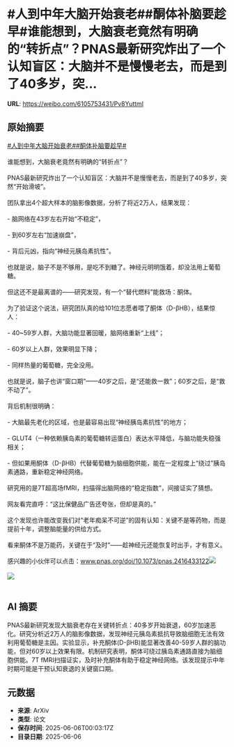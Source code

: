 # #人到中年大脑开始衰老##酮体补脑要趁早#谁能想到，大脑衰老竟然有明确的“转折点”？PNAS最新研究炸出了一个认知盲区：大脑并不是慢慢老去，而是到了40多岁，突...

**URL**: https://weibo.com/6105753431/Pv8Yuttml

## 原始摘要

<a href="https://m.weibo.cn/search?containerid=231522type%3D1%26t%3D10%26q%3D%23%E4%BA%BA%E5%88%B0%E4%B8%AD%E5%B9%B4%E5%A4%A7%E8%84%91%E5%BC%80%E5%A7%8B%E8%A1%B0%E8%80%81%23&amp;extparam=%23%E4%BA%BA%E5%88%B0%E4%B8%AD%E5%B9%B4%E5%A4%A7%E8%84%91%E5%BC%80%E5%A7%8B%E8%A1%B0%E8%80%81%23" data-hide=""><span class="surl-text">#人到中年大脑开始衰老#</span></a><a href="https://m.weibo.cn/search?containerid=231522type%3D1%26t%3D10%26q%3D%23%E9%85%AE%E4%BD%93%E8%A1%A5%E8%84%91%E8%A6%81%E8%B6%81%E6%97%A9%23&amp;extparam=%23%E9%85%AE%E4%BD%93%E8%A1%A5%E8%84%91%E8%A6%81%E8%B6%81%E6%97%A9%23" data-hide=""><span class="surl-text">#酮体补脑要趁早#</span></a><br><br>谁能想到，大脑衰老竟然有明确的“转折点”？<br><br>PNAS最新研究炸出了一个认知盲区：大脑并不是慢慢老去，而是到了40多岁，突然“开始滑坡”。<br><br>团队拿出4个超大样本的脑影像数据，分析了将近2万人，结果发现：<br><br>- 脑网络在43岁左右开始“不稳定”，<br><br>- 到60岁左右“加速崩盘”，<br><br>- 背后元凶，指向“神经元胰岛素抗性”。<br><br>也就是说，脑子不是不够用，是吃不到糖了。神经元明明饿着，却没法用上葡萄糖。<br><br>但这还不是最离谱的——研究发现，有一个“替代燃料”能救场：酮体。<br><br>为了验证这个说法，研究团队真的给101位志愿者喂了酮体（D-βHB），结果惊人：<br><br>- 40~59岁人群，大脑功能显著回暖，脑网络重新“上线”；<br><br>- 60岁以上人群，效果明显下降；<br><br>- 同样热量的葡萄糖，完全没用。<br><br>也就是说，脑子也讲“窗口期”——40岁之后，是“还能救一救”；60岁之后，是“救不动了”。<br><br>背后机制很明确：<br><br>- 大脑最先老化的区域，也是最容易出现“神经胰岛素抗性”的地方；<br><br>- GLUT4（一种依赖胰岛素的葡萄糖转运蛋白）表达水平降低，与脑功能失稳强相关；<br><br>- 但如果用酮体（D-βHB）代替葡萄糖为脑细胞供能，能在一定程度上“绕过”胰岛素通路，重新稳定神经网络。<br><br>研究用的是7T超高场fMRI，扫描得出脑网络的“稳定指数”，间接证实了猜想。<br><br>网友看完直呼：“这比保健品广告还夸张，但却是真的。”  <br><br>这个发现也许能改变我们对“老年痴呆不可逆”的固有认知：关键不是等药物，而是提前十年，调整脑能量的供给方式。<br><br>看来酮体不是万能药，关键在于“及时”——趁神经元还能恢复时出手，才有意义。<br><br>感兴趣的小伙伴可以点击：www.pnas.org/doi/10.1073/pnas.2416433122<img style="" src="https://tvax1.sinaimg.cn/large/006Fd7o3gy1i24ku97m3xj318810vkd6.jpg" referrerpolicy="no-referrer"><br><br><img style="" src="https://tvax3.sinaimg.cn/large/006Fd7o3gy1i24kua5pbsj30zk0ta4f2.jpg" referrerpolicy="no-referrer"><br><br>

## AI 摘要

PNAS最新研究发现大脑衰老存在关键转折点：40多岁开始衰退，60岁加速恶化。研究分析近2万人的脑影像数据，发现神经元胰岛素抵抗导致脑细胞无法有效利用葡萄糖是主因。实验显示，补充酮体(D-βHB)能显著改善40-59岁人群的脑功能，但对60岁以上效果有限。机制研究表明，酮体可绕过胰岛素通路直接为脑细胞供能。7T fMRI扫描证实，及时补充酮体有助于稳定神经网络。该发现提示中年时期可能是干预认知衰退的关键窗口期。

## 元数据

- **来源**: ArXiv
- **类型**: 论文
- **保存时间**: 2025-06-06T00:03:17Z
- **目录日期**: 2025-06-06
